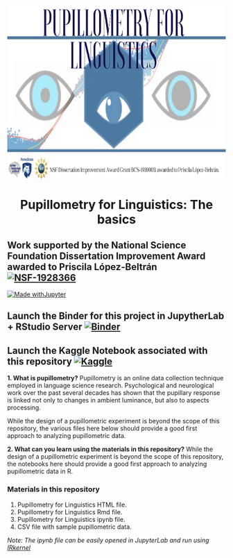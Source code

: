 <p align="center">
  <img width="800" height="400" src="https://github.com/prislb/Pupillometry_Basics/blob/main/BannerInfo.png">
</p>

<div align="center"> <h1 align="center"> Pupillometry for Linguistics: The basics </h1> </div>

## Work supported by the National Science Foundation Dissertation Improvement Award awarded to Priscila López-Beltrán  [![NSF-1928366](https://img.shields.io/badge/NSF-1928366-blue.svg)](https://www.nsf.gov/awardsearch/showAward?AWD_ID=1939903&HistoricalAwards=false) 

[![Made withJupyter](https://img.shields.io/badge/Made%20with-Jupyter-orange?style=for-the-badge&logo=Jupyter)](https://jupyter.org/try)
## Launch the Binder for this project in JupytherLab + RStudio Server [![Binder](https://mybinder.org/badge_logo.svg)](https://mybinder.org/v2/gh/prislb/Pupillometry_Basics.git/main??urlpath=rstudio)

## Launch the Kaggle Notebook associated with this repository [![Kaggle](https://kaggle.com/static/images/open-in-kaggle.svg)](https://www.kaggle.com/priscilalpezbeltrn/pupillometry-for-linguistics)


**1. What is pupillometry?**
Pupillometry is an online data collection technique employed in language science research. Psychological and neurological work over the past several decades has shown that the pupillary response is linked not only to changes in ambient luminance, but also to aspects processing.

While the design of a pupillometric experiment is beyond the scope of this repository, the various files here below should provide a good first approach to analyzing pupillometric data. 

**2. What can you learn using the materials in this repository?**
While the design of a pupillometric experiment is beyond the scope of this repository, the notebooks here should provide a good first approach to analyzing pupillometric data in R. 

### Materials in this repository
1. Pupillometry for Linguistics HTML file.
2. Pupillometry for Linguistics Rmd file.
3. Pupillometry for Linguistics ipynb file.
4. CSV file with sample pupillometric data.

*Note: The ipynb file can be easily opened in JupyterLab and run using [IRkernel](https://irkernel.github.io/)*
